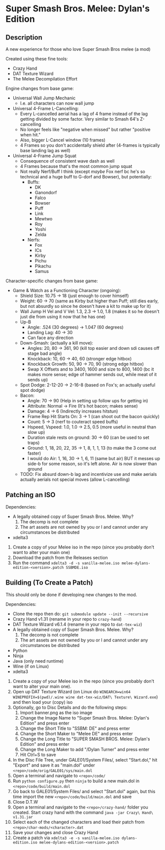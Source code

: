 # Super Smash Bros. Melee: Dylan's Edition

## Description

A new experience for those who love Super Smash Bros melee (a mod)

Created using these fine tools:

- Crazy Hand
- DAT Texture Wizard
- The Melee Decompilation Effort

Engine changes from base game:

- Universal Wall Jump Mechanic
   + I.e. all characters can now wall jump
- Universal 4-Frame L-Cancelling:
   + Every L-cancelled aerial has a lag of 4 frame instead of the lag getting divided by some factor. Very similar to Smash 64's Z-cancelling
   + No longer feels like "negative when missed" but rather "positive when hit."
   + Also, bigger L-Cancel window (10 frames)
   + 4 Frames so you don't accidentally shield after (4-frames is typically base landing lag as well)
- Universal 4-Frame Jump Squat
   + Consequence of consistent wave dash as well
   + 4 Frames because that's the most common jump squat
   + Not really Nerf/Buff I think (except *maybe* Fox nerf bc he's so technical and a huge buff to G-dorf and Bowser), but potentially:
      * Buffs:
         - DK
         - Ganondorf
         - Falco
         - Bowser
         - Puff
         - Link
         - Mewtwo
         - Roy
         - Yoshi
         - Zelda
      * Nerfs:
         - Fox
         - ICs
         - Kirby
         - Pichu
         - Pikachu
         - Samus

Character-specific changes from base game:

- Game & Watch as a Functioning Character (ongoing):
   + Shield Size: 10.75 -> 18 (just enough to cover himself)
   + Weight: 60 -> 70 (same as Kirby but higher than Puff; still dies early, but not absurdly so since he doesn't have a kit to make up for it)
   + Wall Jump H Vel and V Vel: 1.3, 2.3 -> 1.0, 1.8 (makes it so he doesn't just die from using it now that he has one)
   + Up-B
      * Angle: .524 (30 degrees) -> 1.047 (60 degrees)
      * Landing Lag: 40 -> 30
      * Can face any direction
   + Down-Smash: (actually a kill move):
      * Angles: 20, 80 -> 361, 90 (kill top easier and down sdi causes off stage bad angle)
      * Knockback: 10, 60 -> 40, 60 (stronger edge hitbox)
      * Knockback Growth: 50, 90 -> 70, 90 (strong edge hitbox)
      * Swap X Offsets and to 3400, 1600 and size to 800, 1400 (bc it makes more sense; edge of hammer sends out, while meat of it sends up)
   + Spot Dodge: 2-12-20 -> 2-16-8 (based on Fox's; an actually useful spot dodge)
   + Bacon:
      * Angle: 70 -> 90 (Help in setting up follow ups for getting in)
      * Attribute: Normal -> Fire (It's hot bacon; makes sense)
      * Damage: 4 -> 6 (Indirectly increases hitstun)
      * Frame Rep Hit Starts On: 3 -> 1 (can shoot out the bacon quickly)
      * Count: 5 -> 3 (nerf to couteract speed buffs)
      * Hspeed, Vspeed: 1.0, 1.0 -> 2.5, 0.5 (more useful in neutral than slow up)
      * Duration stale rests on ground: 30 -> 60 (can be used to set traps)
      * Ground: 1, 18, 20, 22, 35 -> 1, 8, 1, 1, 13 (to make the 3 come out faster)
      * I would do Air: 1, 16, 30 -> 1, 6, 11 (same but air) BUT it messes up side-b for some reason, so it's left alone. Air is now slower than ground
   + TODO: Fix absurd down-b lag and incentivize use and make aerials actually aerials not special moves (allow L-cancelling)

## Patching an ISO

Dependencies:
 
- A legally obtained copy of Super Smash Bros. Melee. Why?
   1) The decomp is not complete
   2) The art assets are not owned by you or I and cannot under any circumstances be distributed
- xdelta3

1. Create a copy of your Melee iso in the repo (since you probably don't want to alter your main one)
2. Download the patch from the Releases section
3. Run the command `xdelta3 -d -s vanilla-melee.iso melee-dylans-edition-<version>.patch SSBMDE.iso`

## Building (To Create a Patch)

This should only be done if developing new changes to the mod.

Dependencies:

- Clone the repo then do: `git submodule update --init --recursive`
- Crazy Hand v1.31 (rename in your repo to `crazy-hand`)
- DAT Texture Wizard v6.1.4 (rename in your repo to `dat-tex-wiz`)
- A legally obtained copy of Super Smash Bros. Melee. Why?
   1) The decomp is not complete
   2) The art assets are not owned by you or I and cannot under any circumstances be distributed
- Python
- Ninja
- Java (only need runtime)
- Wine (if on Linux)
- xdelta3

1. Create a copy of your Melee iso in the repo (since you probably don't want to alter your main one).
2. Open up DAT Texture Wizard (on Linux do `WINEARCH=win64 WINEPREFIX=$(pwd)/.wine wine dat-tex-wiz/DAT\ Texture\ Wizard.exe`) and then load your (copy) iso
3. Optionally, go to Disc Details and do the following steps:
   1. Import banner.png as the iso image
   2. Change the Image Name to "Super Smash Bros. Melee: Dylan's Edition" and press enter
   3. Change the Short Title to "SSBM: DE" and press enter
   4. Change the Short Maker to "Melee DE" and press enter
   5. Change the Long Title to "SUPER SMASH BROS. Melee: Dylan's Edition" and press enter
   6. Change the Long Maker to add "/Dylan Turner" and press enter
   7. Hit Ctrl+S to save
4. In the Disc File Tree, under GALE01/System Files/, select "Start.dol," hit "Export" and save it as "main.dol" under `<repo>/code/orig/GALE01/sys/main.dol`
5. Open a terminal and navigate to `<repo>/code/`
6. Run `python configure.py` then `ninja` to build a new main.dol in `<repo>/code/build/main.dol`
7. Go back to GALE01/System Files/ and select "Start.dol" again, but this time import the new `<repo>/code/build/main.dol` and save
8. Close D.T.W
9. Open a terminal and navigate to the `<repo>/crazy-hand/` folder you created. Start crazy hand with the command `java -jar Crazy\ Hand\ v1.31.jar`
10. Select each of the changed characters and load their patch from `<repo>/char-mods/<character>.dat`
11. Save your changes and close Crazy Hand
12. Create a patch via `xdelta3 -e -s vanilla-melee.iso dylans-edition.iso melee-dylans-edition-<version>.patch`

